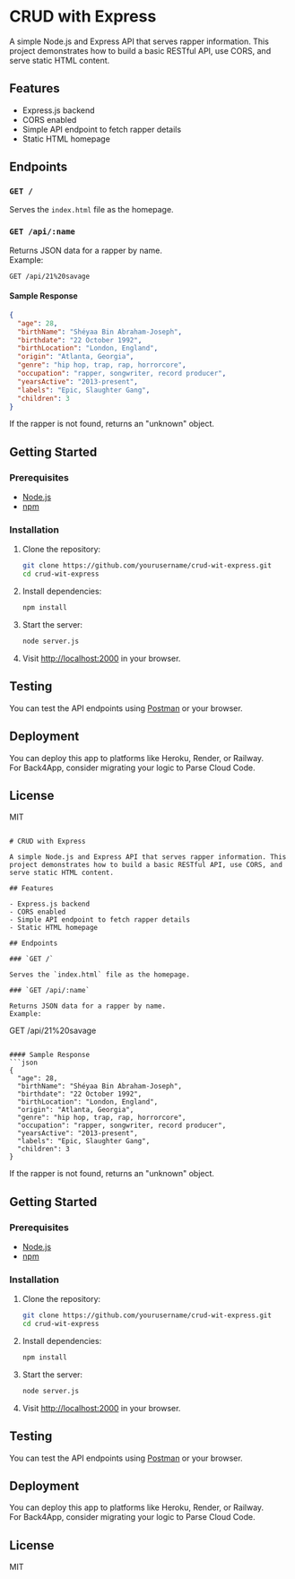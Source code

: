 # CRUD with Express

A simple Node.js and Express API that serves rapper information. This project demonstrates how to build a basic RESTful API, use CORS, and serve static HTML content.

## Features

- Express.js backend
- CORS enabled
- Simple API endpoint to fetch rapper details
- Static HTML homepage

## Endpoints

### `GET /`

Serves the `index.html` file as the homepage.

### `GET /api/:name`

Returns JSON data for a rapper by name.  
Example:  
```
GET /api/21%20savage
```

#### Sample Response
```json
{
  "age": 28,
  "birthName": "Shéyaa Bin Abraham-Joseph",
  "birthdate": "22 October 1992",
  "birthLocation": "London, England",
  "origin": "Atlanta, Georgia",
  "genre": "hip hop, trap, rap, horrorcore",
  "occupation": "rapper, songwriter, record producer",
  "yearsActive": "2013-present",
  "labels": "Epic, Slaughter Gang",
  "children": 3
}
```

If the rapper is not found, returns an "unknown" object.

## Getting Started

### Prerequisites

- [Node.js](https://nodejs.org/)
- [npm](https://www.npmjs.com/)

### Installation

1. Clone the repository:
    ```bash
    git clone https://github.com/yourusername/crud-wit-express.git
    cd crud-wit-express
    ```

2. Install dependencies:
    ```bash
    npm install
    ```

3. Start the server:
    ```bash
    node server.js
    ```

4. Visit [http://localhost:2000](http://localhost:2000) in your browser.

## Testing

You can test the API endpoints using [Postman](https://www.postman.com/) or your browser.

## Deployment

You can deploy this app to platforms like Heroku, Render, or Railway.  
For Back4App, consider migrating your logic to Parse Cloud Code.

## License

MIT

```// filepath: c:\Users\MuNa BrAnD\Desktop\crud wit express\README.md

# CRUD with Express

A simple Node.js and Express API that serves rapper information. This project demonstrates how to build a basic RESTful API, use CORS, and serve static HTML content.

## Features

- Express.js backend
- CORS enabled
- Simple API endpoint to fetch rapper details
- Static HTML homepage

## Endpoints

### `GET /`

Serves the `index.html` file as the homepage.

### `GET /api/:name`

Returns JSON data for a rapper by name.  
Example:  
```
GET /api/21%20savage
```

#### Sample Response
```json
{
  "age": 28,
  "birthName": "Shéyaa Bin Abraham-Joseph",
  "birthdate": "22 October 1992",
  "birthLocation": "London, England",
  "origin": "Atlanta, Georgia",
  "genre": "hip hop, trap, rap, horrorcore",
  "occupation": "rapper, songwriter, record producer",
  "yearsActive": "2013-present",
  "labels": "Epic, Slaughter Gang",
  "children": 3
}
```

If the rapper is not found, returns an "unknown" object.

## Getting Started

### Prerequisites

- [Node.js](https://nodejs.org/)
- [npm](https://www.npmjs.com/)

### Installation

1. Clone the repository:
    ```bash
    git clone https://github.com/yourusername/crud-wit-express.git
    cd crud-wit-express
    ```

2. Install dependencies:
    ```bash
    npm install
    ```

3. Start the server:
    ```bash
    node server.js
    ```

4. Visit [http://localhost:2000](http://localhost:2000) in your browser.

## Testing

You can test the API endpoints using [Postman](https://www.postman.com/) or your browser.

## Deployment

You can deploy this app to platforms like Heroku, Render, or Railway.  
For Back4App, consider migrating your logic to Parse Cloud Code.

## License

MIT
